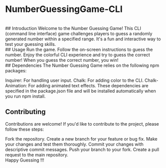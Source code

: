 # NumberGuessingGame-CLI
<br>
## Introduction 
Welcome to the Number Guessing Game! This CLI (command line interface) game challenges players to guess a randomly generated number within a specified range. 
It's a fun and interactive way to test your guessing skills.
<br>
## Usage 
Run the game.
Follow the on-screen instructions to guess the number.
Enjoy the colorful CLI experience and try to guess the correct number!
When you guess the correct number, you win!
<br>
## Dependencies
The Number Guessing Game relies on the following npm packages:

Inquirer: For handling user input.
Chalk: For adding color to the CLI.
Chalk-Animation: For adding animated text effects.
These dependencies are specified in the package.json file and will be installed automatically when you run npm install.
<br>
## Contributing
Contributions are welcome! If you'd like to contribute to the project, please follow these steps:

Fork the repository.
Create a new branch for your feature or bug fix.
Make your changes and test them thoroughly.
Commit your changes with descriptive commit messages.
Push your branch to your fork.
Create a pull request to the main repository.
<br>
Happy Guessing !!!
